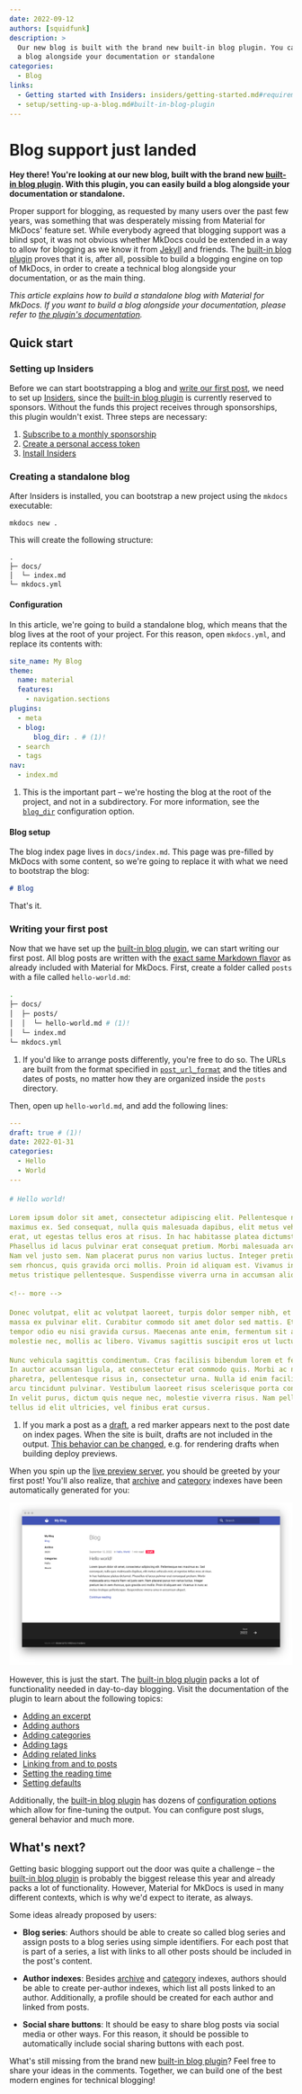 ```yaml
---
date: 2022-09-12
authors: [squidfunk]
description: >
  Our new blog is built with the brand new built-in blog plugin. You can build
  a blog alongside your documentation or standalone
categories:
  - Blog
links:
  - Getting started with Insiders: insiders/getting-started.md#requirements
  - setup/setting-up-a-blog.md#built-in-blog-plugin
---
```


# Blog support just landed

__Hey there! You're looking at our new blog, built with the brand new
[built-in blog plugin]. With this plugin, you can easily build a blog alongside
your documentation or standalone.__

Proper support for blogging, as requested by many users over the past few years,
was something that was desperately missing from Material for MkDocs' feature set.
While everybody agreed that blogging support was a blind spot, it was not
obvious whether MkDocs could be extended in a way to allow for blogging as we
know it from [Jekyll] and friends. The [built-in blog plugin] proves that it is,
after all, possible to build a blogging engine on top of MkDocs, in order to
create a technical blog alongside your documentation, or as the main thing.

<!-- more -->

_This article explains how to build a standalone blog with Material for MkDocs.
If you want to build a blog alongside your documentation, please refer to
[the plugin's documentation][built-in blog plugin]._

  [built-in blog plugin]: ../../setup/setting-up-a-blog.md#built-in-blog-plugin
  [Jekyll]: https://jekyllrb.com/

## Quick start

### Setting up Insiders

Before we can start bootstrapping a blog and [write our first post], we need to
set up [Insiders], since the [built-in blog plugin] is currently reserved to
sponsors. Without the funds this project receives through sponsorships, this
plugin wouldn't exist. Three steps are necessary:

1.  [Subscribe to a monthly sponsorship]
2.  [Create a personal access token]
3.  [Install Insiders]

  [write our first post]: #writing-your-first-post
  [Insiders]: ../../insiders/index.md
  [Subscribe to a monthly sponsorship]: ../../insiders/index.md#how-to-become-a-sponsor
  [Create a personal access token]: ../../insiders/getting-started.md#requirements
  [Install Insiders]: ../../insiders/getting-started.md#installation

### Creating a standalone blog

After Insiders is installed, you can bootstrap a new project using the `mkdocs`
executable:

```
mkdocs new .
```

This will create the following structure:

```
.
├─ docs/
│  └─ index.md
└─ mkdocs.yml
```

#### Configuration

In this article, we're going to build a standalone blog, which means that the
blog lives at the root of your project. For this reason, open `mkdocs.yml`,
and replace its contents with:

``` yaml
site_name: My Blog
theme:
  name: material
  features:
    - navigation.sections
plugins:
  - meta
  - blog:
      blog_dir: . # (1)!
  - search
  - tags
nav:
  - index.md
```

1.  This is the important part – we're hosting the blog at the root of the
    project, and not in a subdirectory. For more information, see the
    [`blog_dir`][blog_dir] configuration option.

  [blog_dir]: ../../setup/setting-up-a-blog.md#+blog.blog_dir

#### Blog setup

The blog index page lives in `docs/index.md`. This page was pre-filled by
MkDocs with some content, so we're going to replace it with what we need to
bootstrap the blog:

``` markdown
# Blog
```

That's it.

### Writing your first post

Now that we have set up the [built-in blog plugin], we can start writing our
first post. All blog posts are written with the [exact same Markdown flavor] as
already included with Material for MkDocs. First, create a folder called `posts`
with a file called `hello-world.md`:

``` sh
.
├─ docs/
│  ├─ posts/
│  │  └─ hello-world.md # (1)!
│  └─ index.md
└─ mkdocs.yml
```

1.  If you'd like to arrange posts differently, you're free to do so. The URLs
    are built from the format specified in [`post_url_format`][post slugs] and
    the titles and dates of posts, no matter how they are organized
    inside the `posts` directory.

Then, open up `hello-world.md`, and add the following lines:

``` yaml
---
draft: true # (1)!
date: 2022-01-31
categories:
  - Hello
  - World
---

# Hello world!

Lorem ipsum dolor sit amet, consectetur adipiscing elit. Pellentesque nec
maximus ex. Sed consequat, nulla quis malesuada dapibus, elit metus vehicula
erat, ut egestas tellus eros at risus. In hac habitasse platea dictumst.
Phasellus id lacus pulvinar erat consequat pretium. Morbi malesuada arcu mauris
Nam vel justo sem. Nam placerat purus non varius luctus. Integer pretium leo in
sem rhoncus, quis gravida orci mollis. Proin id aliquam est. Vivamus in nunc ac
metus tristique pellentesque. Suspendisse viverra urna in accumsan aliquet.

<!-- more -->

Donec volutpat, elit ac volutpat laoreet, turpis dolor semper nibh, et dictum
massa ex pulvinar elit. Curabitur commodo sit amet dolor sed mattis. Etiam
tempor odio eu nisi gravida cursus. Maecenas ante enim, fermentum sit amet
molestie nec, mollis ac libero. Vivamus sagittis suscipit eros ut luctus.

Nunc vehicula sagittis condimentum. Cras facilisis bibendum lorem et feugiat.
In auctor accumsan ligula, at consectetur erat commodo quis. Morbi ac nunc
pharetra, pellentesque risus in, consectetur urna. Nulla id enim facilisis
arcu tincidunt pulvinar. Vestibulum laoreet risus scelerisque porta congue.
In velit purus, dictum quis neque nec, molestie viverra risus. Nam pellentesque
tellus id elit ultricies, vel finibus erat cursus.
```

1.  If you mark a post as a [draft], a red marker appears next to the post date 
    on index pages. When the site is built, drafts are not included in the 
    output. [This behavior can be changed], e.g. for rendering drafts when 
    building deploy previews.

When you spin up the [live preview server], you should be greeted by your first
post! You'll also realize, that [archive] and [category] indexes have been
automatically generated for you:

  ![Blog]

However, this is just the start. The [built-in blog plugin] packs a lot of
functionality needed in day-to-day blogging. Visit the documentation of the
plugin to learn about the following topics:

<div class="mdx-columns" markdown>

- [Adding an excerpt]
- [Adding authors]
- [Adding categories]
- [Adding tags]
- [Adding related links]
- [Linking from and to posts]
- [Setting the reading time]
- [Setting defaults]

</div>

Additionally, the [built-in blog plugin] has dozens of [configuration options]
which allow for fine-tuning the output. You can configure post slugs, general
behavior and much more.

  [exact same Markdown flavor]: ../../reference/index.md
  [post slugs]: ../../setup/setting-up-a-blog.md#+blog.post_url_format
  [draft]: ../../setup/setting-up-a-blog.md#drafts
  [This behavior can be changed]: ../../setup/setting-up-a-blog.md#+blog.draft
  [live preview server]: ../../creating-your-site.md#previewing-as-you-write
  [archive]: ../../setup/setting-up-a-blog.md#archive
  [category]: ../../setup/setting-up-a-blog.md#categories
  [Blog]: blog-support-just-landed/blog.png
  [Blog post]: blog-support-just-landed/blog-post.png
  [Adding an excerpt]: ../../setup/setting-up-a-blog.md#adding-an-excerpt
  [Adding authors]: ../../setup/setting-up-a-blog.md#adding-authors
  [Adding categories]: ../../setup/setting-up-a-blog.md#adding-categories
  [Adding tags]: ../../setup/setting-up-a-blog.md#adding-tags
  [Adding related links]: ../../setup/setting-up-a-blog.md#adding-related-links
  [Linking from and to posts]: ../../setup/setting-up-a-blog.md#linking-from-and-to-posts
  [Setting the reading time]: ../../setup/setting-up-a-blog.md#setting-the-reading-time
  [Setting defaults]: ../../setup/setting-up-a-blog.md#setting-defaults
  [configuration options]: ../../setup/setting-up-a-blog.md#configuration

## What's next?

Getting basic blogging support out the door was quite a challenge – the
[built-in blog plugin] is probably the biggest release this year and already
packs a lot of functionality. However, Material for MkDocs is used in many
different contexts, which is why we'd expect to iterate, as always.

Some ideas already proposed by users:

- __Blog series__: Authors should be able to create so called blog series and
  assign posts to a blog series using simple identifiers. For each post that is
  part of a series, a list with links to all other posts should be included in
  the post's content.

- __Author indexes__: Besides [archive] and [category] indexes, authors should 
  be able to create per-author indexes, which list all posts linked to an
  author. Additionally, a profile should be created for each author and linked
  from posts.

- __Social share buttons__: It should be easy to share blog posts via social
  media or other ways. For this reason, it should be possible to automatically
  include social sharing buttons with each post.

What's still missing from the brand new [built-in blog plugin]? Feel free to
share your ideas in the comments. Together, we can build one of the best modern
engines for technical blogging!
